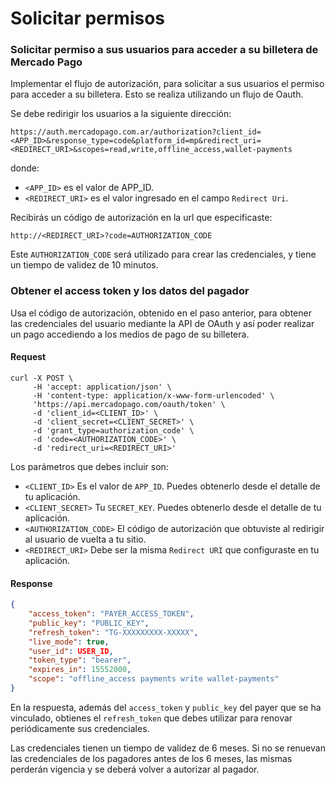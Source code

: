 # Solicitar permisos

### Solicitar permiso a sus usuarios para acceder a su billetera de Mercado Pago

Implementar el flujo de autorización, para solicitar a sus usuarios el permiso para acceder a su billetera. Esto se realiza utilizando un flujo de Oauth.

Se debe redirigir los usuarios a la siguiente dirección:

`https://auth.mercadopago.com.ar/authorization?client_id=<APP_ID>&response_type=code&platform_id=mp&redirect_uri=<REDIRECT_URI>&scopes=read,write,offline_access,wallet-payments`

donde:

* `<APP_ID>` es el valor de APP_ID.
* `<REDIRECT_URI>` es el valor ingresado en el campo `Redirect Uri`.

Recibirás un código de autorización en la url que especificaste: 

`http://<REDIRECT_URI>?code=AUTHORIZATION_CODE`

Este `AUTHORIZATION_CODE` será utilizado para crear las credenciales, y tiene un tiempo de validez de 10 minutos.

### Obtener el access token y los datos del pagador

Usa el código de autorización, obtenido en el paso anterior, para obtener las credenciales del usuario mediante la API de OAuth y así poder realizar un pago accediendo a los medios de pago de su billetera.

#### Request
```curl
curl -X POST \
     -H 'accept: application/json' \
     -H 'content-type: application/x-www-form-urlencoded' \
     'https://api.mercadopago.com/oauth/token' \
     -d 'client_id=<CLIENT_ID>' \
     -d 'client_secret=<CLIENT_SECRET>' \
     -d 'grant_type=authorization_code' \
     -d 'code=<AUTHORIZATION_CODE>' \
     -d 'redirect_uri=<REDIRECT_URI>'
```

Los parámetros que debes incluir son:

* `<CLIENT_ID>` Es el valor de `APP_ID`. Puedes obtenerlo desde el detalle de tu aplicación.
* `<CLIENT_SECRET>` Tu `SECRET_KEY`. Puedes obtenerlo desde el detalle de tu aplicación.
* `<AUTHORIZATION_CODE>` El código de autorización que obtuviste al redirigir al usuario de vuelta a tu sitio.
* `<REDIRECT_URI>` Debe ser la misma `Redirect URI` que configuraste en tu aplicación.

#### Response
```json
{
    "access_token": "PAYER_ACCESS_TOKEN",
    "public_key": "PUBLIC_KEY",
    "refresh_token": "TG-XXXXXXXXX-XXXXX",
    "live_mode": true,
    "user_id": USER_ID,
    "token_type": "bearer",
    "expires_in": 15552000,
    "scope": "offline_access payments write wallet-payments"
}
```

En la respuesta, además del `access_token` y `public_key` del payer que se ha vinculado, obtienes el `refresh_token` que debes utilizar para renovar periódicamente sus credenciales.

Las credenciales tienen un tiempo de validez de 6 meses. Si no se renuevan las credenciales de los pagadores antes de los 6 meses, las mismas perderán vigencia y se deberá volver a autorizar al pagador.
